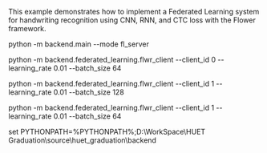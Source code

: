 This example demonstrates how to implement a Federated Learning system for handwriting recognition using CNN, RNN, and CTC loss with the Flower framework.

python -m backend.main --mode fl_server

python -m backend.federated_learning.flwr_client --client_id 0 --learning_rate 0.01 --batch_size 64

python -m backend.federated_learning.flwr_client --client_id 1 --learning_rate 0.01 --batch_size 128

python -m backend.federated_learning.flwr_client --client_id 1 --learning_rate 0.01 --batch_size 64

set PYTHONPATH=%PYTHONPATH%;D:\WorkSpace\HUET Graduation\source\huet_graduation\backend

